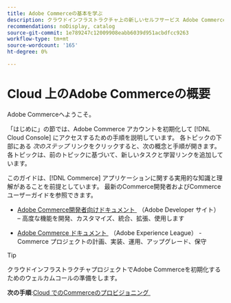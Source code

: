 ```yaml
---
title: Adobe Commerceの基本を学ぶ
description: クラウドインフラストラクチャ上の新しいセルフサービス Adobe Commerceの使用を開始し、Adobe Commerce ストアを数分でビルドしてデプロイする方法を説明します。
recommendations: noDisplay, catalog
source-git-commit: 1e789247c12009908eabb6039d951acbdfcc9263
workflow-type: tm+mt
source-wordcount: '165'
ht-degree: 0%

---
```


# Cloud 上のAdobe Commerceの概要

Adobe Commerceへようこそ。

「はじめに」の節では、Adobe Commerce アカウントを初期化して [!DNL Cloud Console] にアクセスするための手順を説明しています。 各トピックの下部にある _次のステップ_ リンクをクリックすると、次の概念と手順が開きます。 各トピックは、前のトピックに基づいて、新しいタスクと学習リンクを追加しています。

このガイドは、[!DNL Commerce] アプリケーションに関する実用的な知識と理解があることを前提としています。 最新のCommerce開発者およびCommerce ユーザーガイドを参照できます。

- [Adobe Commerce開発者向けドキュメント &#x200B;](https://developer.adobe.com/commerce/docs/) （Adobe Developer サイト） – 高度な機能を開発、カスタマイズ、統合、拡張、使用します

- [Adobe Commerce ドキュメント &#x200B;](https://experienceleague.adobe.com/docs/commerce.html?lang=ja) （Adobe Experience League） - Commerce プロジェクトの計画、実装、運用、アップグレード、保守

>[!TIP]
>
>クラウドインフラストラクチャプロジェクトでAdobe Commerceを初期化するためのウェルカムコールの準備をします。
>
>**次の手順**:[Cloud でのCommerceのプロビジョニング &#x200B;](new-project.md)
